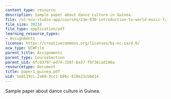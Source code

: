 ```yaml
---
content_type: resource
description: Sample paper about dance culture in Guinea.
file: /ol-ocw-studio-app/courses/21m-030-introduction-to-world-music-fall-2006/1e0119cc2a603cc1b86c618e23cb6d14_paper1_guinea.pdf
file_size: 39210
file_type: application/pdf
learning_resource_types:
- Assignments
license: https://creativecommons.org/licenses/by-nc-sa/4.0/
ocw_type: OCWFile
parent_title: Assignments
parent_type: CourseSection
parent_uid: 6fc03797-ed74-2507-ba37-fbf36cad196a
resourcetype: Document
title: paper1_guinea.pdf
uid: 1e0119cc-2a60-3cc1-b86c-618e23cb6d14
---
```

Sample paper about dance culture in Guinea.